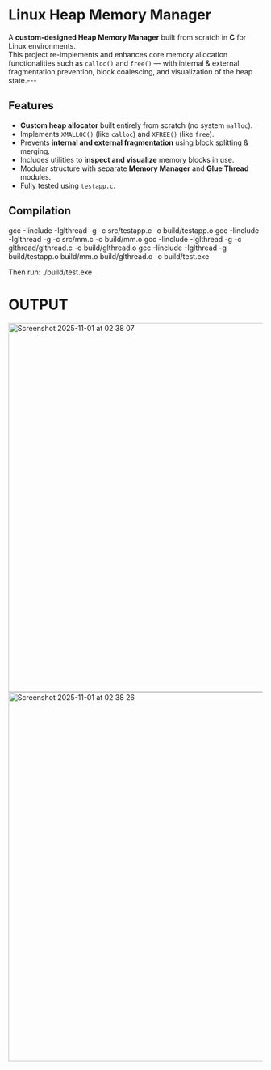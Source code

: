 # Linux Heap Memory Manager

A **custom-designed Heap Memory Manager** built from scratch in **C** for Linux environments.  
This project re-implements and enhances core memory allocation functionalities such as `calloc()` and `free()` — with internal & external fragmentation prevention, block coalescing, and visualization of the heap state.---

## Features

-  **Custom heap allocator** built entirely from scratch (no system `malloc`).
-  Implements `XMALLOC()` (like `calloc`) and `XFREE()` (like `free`).
-  Prevents **internal and external fragmentation** using block splitting & merging.
-  Includes utilities to **inspect and visualize** memory blocks in use.
-  Modular structure with separate **Memory Manager** and **Glue Thread** modules.
-  Fully tested using `testapp.c`.

## Compilation

gcc -Iinclude -Iglthread -g -c src/testapp.c -o build/testapp.o
gcc -Iinclude -Iglthread -g -c src/mm.c -o build/mm.o
gcc -Iinclude -Iglthread -g -c glthread/glthread.c -o build/glthread.o
gcc -Iinclude -Iglthread -g build/testapp.o build/mm.o build/glthread.o -o build/test.exe

Then run: ./build/test.exe

# OUTPUT
<img width="1280" height="730" alt="Screenshot 2025-11-01 at 02 38 07" src="https://github.com/user-attachments/assets/08c46752-f13f-4c42-8384-f85670028614" />

<img width="1280" height="730" alt="Screenshot 2025-11-01 at 02 38 26" src="https://github.com/user-attachments/assets/353eb4f0-7cfd-43f8-8323-26a769d27810" />





